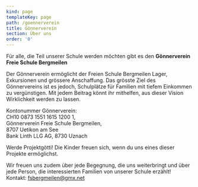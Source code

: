 ```yaml
---
kind: page
templateKey: page
path: /goennerverein
title: Gönnerverein
section: Über uns
order: '0'
---
```

Für alle, die Teil unserer Schule werden möchten gibt es den **Gönnerverein Freie Schule Bergmeilen**

Der Gönnerverein ermöglicht der Freien Schule Bergmeilen Lager, Exkursionen und grössere Anschaffung. Das grösste Ziel des Gönnervereins ist es jedoch, Schulplätze für Familien mit tiefem Einkommen zu vergünstigen. Mit jedem Beitrag könnt ihr mithelfen, aus dieser Vision Wirklichkeit werden zu lassen.

Kontonummer Gönnerverein:\
CH10 0873 1551 1615 1200 1, \
Gönnerverein Freie Schule Bergmeilen, \
8707 Uetikon am See\
Bank Linth LLG AG, 8730 Uznach

Werde Projektgötti! Die Kinder freuen sich, wenn du uns eines dieser Projekte ermöglichst.

Wir freuen uns zudem über jede Begegnung, die uns weiterbringt und über jede Person, die interessierten Familien von unserer Schule erzählt!\
Kontakt: fsbergmeilen@gmx.net
